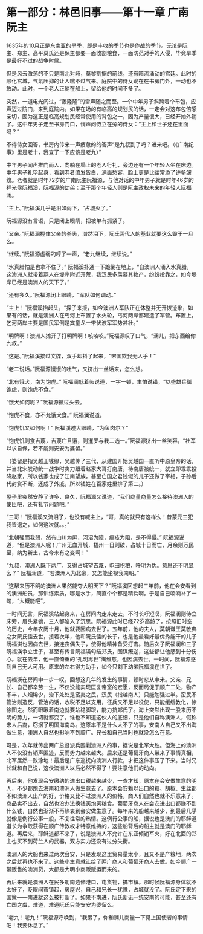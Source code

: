 # 第一部分：林邑旧事——第十一章 广南阮主

1635年的10月正是东南亚的旱季，即是丰收的季节也是作战的季节。无论是阮主、郑主、高平莫氏还是保主都要一面收割粮食，一面防范对手的入侵，毕竟旱季是最好不过的战争时候。

但是风云激荡的不只是南北对峙，莫黎割据的前线，还有暗流涌动的宫廷。此时的顺化宫城，气氛压抑的让人喘不过气来。庭院中的侍女跪在在书房门外，一动也不敢动。此时，一个老人正躺在船上，留给他的时间不多了。

突然，一道电光闪过，“轰隆隆”的雷声随之而至。一个中年男子斜跨着个布包，应声迈过院门，来到庭院内。如果在场的有临高的规划民的话，一定会对这布包倍感亲切，因为这正是临高规划民经常使用的背包之一，因为产量很大，已经开始外销了。这中年男子走至书房门口，悄声问侍立在旁的侍女：“主上和世子还在里面吗？”

不待侍女回答，书房内传来一声疲惫的的答声“是九叔到了吗？进来吧。（《广南纪事》里是老十，我查了一下应该是老九）”

中年男子闻声推门而入，向躺在塌上的老人行礼，旁边还有一个年轻人坐在床边。中年男子礼毕起身，看到老者须发皆白，满面愁容，脸上更是比往常添了许多皱纹。老者就是时年72岁的广南阮主阮福源，与他对话的中年男子就是时年46岁的祥光侯阮福溪，阮福源的幼弟；至于那个年轻人则是阮主政权未来的年轻人阮福澜。

“主上。”阮福溪几乎是泪如雨下，“占城灭了。”

阮福源没有言语，只是闭上眼睛，把被单有抓紧了。

“父亲。”阮福澜握住父亲的拳头，潸然泪下，阮氏两代人的基业就要这么毁于一旦么。

“继续。”阮福源虚弱的哼了一声，“老九继续，继续说。”

“水真腊怕是也拿不住了。” 阮福溪扑通一下跪倒在地上，“自澳洲人涌入水真腊，这澳洲人就带着燕人在堤岸附近开荒，我汉民多羡慕其物产，纷纷投靠之，如今堤岸已经是澳洲人的天下了。”

“还有多久。”阮福源闭上眼睛，“军队如何调动。”

“主上！”阮福溪抬起头，“探子来报，如今澳洲人军队正在休整并无开拨迹象，如果有的话，就是澳洲人在丐河上布置了水火轮，丐河两岸都建造了军营。布置上，乞河两岸主要是国民军倒是宾童龙一带伏波军军势甚壮。”

“明牌啊！澳洲人摊开了打明牌啊！咳咳咳。”阮福源叹了口气，“澜儿，把东西给你九叔。”

“这是。”阮福溪接过文牒，双手却抖了起来，“宋国欺我无人乎！”

“老二说话。”阮福源慢慢的吐气，又挤出一丝话来，怎么想。

“北有饿犬，南为饱虎。” 阮福澜低着头说道，一字一顿，生怕说错，“以盛雄兵御饱虎，则饱虎不食。”

“饿犬如何呢？”阮福源撇过头去。

“饱虎不食，亦不允饿犬食。” 阮福澜说道。

“饱虎饥又如何啊！” 阮福溪瞪大眼睛，“为鱼肉尔？”

“饱虎饥则食吉蔑，吉蔑亡且饿，则暹罗与我二选一。”阮福源挤出一丝笑容，“壮军以求自保，若不能则安安为婆留。”

（婆留是指吴越王钱缪，吴越传了三代，从建国开始吴越国一直听中原皇帝的话，并当北宋发动统一战争时卖力跟着赵家大哥打南唐，待南唐被统一，就立即乖乖投降赵家，所以钱家也成了江南望族，甚至亡国之君钱俶的儿子还做了宰相，子孙后代封赏不断，还成了外戚，所以钱姓在百家姓里排了第二。）

屋子里突然安静了许多，良久，阮福源又说道，“我们商量商量怎么接待澳洲人的使臣吧，还有礼节问题吧。”

“三哥！”阮福溪又流泪了，也没有喊主上，“哥，真的就只有这样么！昔蒙元三犯我皆退之，如何这次就。。。”

“北朝强而我弱，然有山川为屏，河沼为障，瘟疫为阻，是不得侵。” 阮福源说道，“但是澳洲人呢！广州无血开城，梧州一日则破，占城十日而亡，月余则万民至，纳为新土，古今未有之变啊！”

“九叔，澳洲人既下两广，又得占城望吉蔑，屯田积粮，呼明为伪。意思还不明显么？” 阮福澜道，“若澳洲人为北帝，又怎能坐视我南朝。”

“这帮来历不明的澳洲人果然能夺大明天下？”阮福溪回想起三年前，他在会安看到的澳洲船员，那训练素质，哪是水手，简直个个都是精兵啊。于是自己喃喃补了一句，“大概能吧”。

一时间无言，阮福溪站起身来，在房间内走来走去，不时长吁短叹，阮福澜则侍立床旁，眉头紧锁，三人都陷入了沉思。阮福源此时已经72岁高龄了，按照旧时空的历史，今年农历十月，他就要因病去世了。五年前，他的夫人，莫朝谦王莫敬典之女阮氏佳去世，接着次年，他和阮氏佳的长子，也是他最看好最优秀能干的儿子阮福淇也因病去世，接连丧偶失子，使得他精神备受打击。随后次子阮福澜和三子阮福渶争立世子，甚至有传言阮福渶勾结郑氏，图谋叛逆，这些都让他感到十分伤心。就在去年，他一直倚重的“孔明再世”陶维慈，也因病去世。一时间，阮福源感到自己无人可用。原来的左右得力助手，如今只剩下幼弟阮福溪在世了。

阮福溪在房间中一步一叹，回想这几年的发生的事情，顿时悲从中来。父亲、兄长、自己都辛劳一生，不仅没能实现匡复帝室的宏愿，反而局促于顺广二处，物产不丰，人烟稀少，治下处处是蛮夷之民，汉民（指越南人）只能勉强过半。蛮民不管治则造反，管治的话，收税不足以支用，征兵又不足以役使，只能缓缓教化，徐徐图之。然而眼瞅着南边就要站稳脚跟，能力抗郑氏了。海上突然出现一股来历不明的势力，一切就都变了。谁也不知道这伙人的底细，只是他们自称澳洲人，假称宋人后裔，窃据了明国海南岛。这原本不是什么大不了的事，安南人自己又不出海做生意，澳洲人自然也影响不到顺广。兄长和自己当时也就没怎么在意。

可是，次年就传出两广总督派兵围剿澳洲人的事，据说是北军大胜。但海上的澳洲人不仅没有销声匿迹，反而势力越来越大。后来还是葡萄牙商人带来了事情真相，北军居然一败涂地！最后是广东巡抚向澳洲人行款，才把这件事压了下来。当时兄长就和自己说，这伙澳洲人以后必然不得了！要注意他们的动向。

再后来，他发现会安缴纳的进出口税越来越少，一查才知，原本在会安做生意的明人，不少都跑去海南和澳洲人做生意去了。原本会安赖以出口的糖、胡椒、生丝都不如澳洲人出产的好，价格又比不过澳洲人的价格，商人们自然也就不乐意来了。商品卖不出去，自然也没办法换钱买炮买粮食。葡萄牙商人在会安进出口都赚不到什么钱，自然也渐渐不再热衷到会安做生意了。每年来的船越来越少，到最后几乎就像是例行公事一般，不复往常的热情。这例行公事的船，据说也是澳门的耶稣道道长为争取获得在顺广传教权才特意维持的，这些船背后的船主就是澳门的耶稣道。再后来，耶稣道都不来了，说是澳洲人不允许在东亚倾销军火，好在北面的郑主也买不到荷兰人的武器，双方实力还没有过分失衡。

澳洲人的大船也来过两次会安，只是发现这里贸易量太小，且又不是产粮地，两次之后就再也不来了。这些小生意就让给了两广商人和葡萄牙商人去做。如今顺广一带贩售的澳洲货，大都是大明小商贩贩运而来的。

再后来就是澳洲人在民多朗南边修港口，屯货物，搞市镇。那时候阮福源身体就不太好了，眨眼间市镇起，房屋兴，自己和兄长一犹豫，占城就没了。阮氏定下来的国策——南进就这么被打断了。如果不南进，阮氏断无一统安南的可能，甚至还有亡国之虞，难道，难道阮氏只能安安为婆留么。

“老九！老九！”阮福源呼唤到，“我累了，你和澜儿商量一下见上国使者的事情吧！我要休息了。”